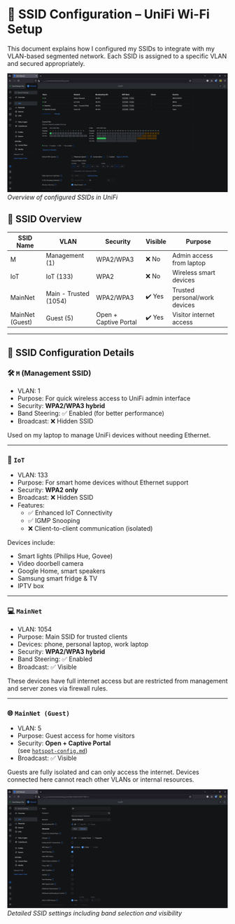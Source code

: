 # 📡 SSID Configuration – UniFi Wi-Fi Setup

This document explains how I configured my SSIDs to integrate with my VLAN-based segmented network. Each SSID is assigned to a specific VLAN and secured appropriately.

![SSID Overview](./images/ssid.png)  
*Overview of configured SSIDs in UniFi*

## 📶 SSID Overview

| SSID Name        | VLAN              | Security       | Visible | Purpose                         |
|------------------|-------------------|----------------|---------|----------------------------------|
| M                | Management (1)    | WPA2/WPA3      | ❌ No  | Admin access from laptop        |
| IoT              | IoT (133)         | WPA2           | ❌ No   | Wireless smart devices          |
| MainNet          | Main - Trusted (1054)| WPA2/WPA3  | ✔️ Yes  | Trusted personal/work devices   |
| MainNet (Guest)  | Guest (5)         | Open + Captive Portal | ✔️ Yes  | Visitor internet access         |

---

## 🔧 SSID Configuration Details

### 🛠️ `M` (Management SSID)
- VLAN: 1
- Purpose: For quick wireless access to UniFi admin interface
- Security: **WPA2/WPA3 hybrid**
- Band Steering: ✅ Enabled (for better performance)
- Broadcast: ❌ Hidden SSID

Used on my laptop to manage UniFi devices without needing Ethernet.

---

### 📡 `IoT`
- VLAN: 133
- Purpose: For smart home devices without Ethernet support
- Security: **WPA2 only**
- Broadcast: ❌ Hidden SSID
- Features:
  - ✅ Enhanced IoT Connectivity
  - ✅ IGMP Snooping
  - ❌ Client-to-client communication (isolated)

Devices include:
- Smart lights (Philips Hue, Govee)
- Video doorbell camera
- Google Home, smart speakers
- Samsung smart fridge & TV
- IPTV box

---

### 💻 `MainNet`
- VLAN: 1054
- Purpose: Main SSID for trusted clients
- Devices: phone, personal laptop, work laptop
- Security: **WPA2/WPA3 hybrid**
- Band Steering: ✅ Enabled
- Broadcast: ✅ Visible

These devices have full internet access but are restricted from management and server zones via firewall rules.

---

### 🌐 `MainNet (Guest)`
- VLAN: 5
- Purpose: Guest access for home visitors
- Security: **Open + Captive Portal**  
  (see [`hotspot-config.md`](./hotspot-config.md))
- Broadcast: ✅ Visible

Guests are fully isolated and can only access the internet. Devices connected here cannot reach other VLANs or internal resources.

![Example SSID config](./images/ssid-config.png)  
*Detailed SSID settings including band selection and visibility*
